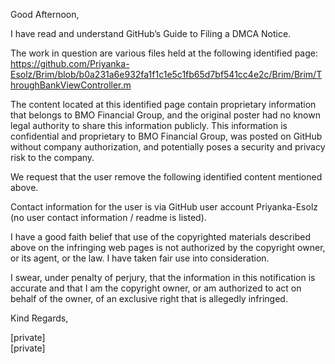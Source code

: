 Good Afternoon,

I have read and understand GitHub’s Guide to Filing a DMCA Notice.

The work in question are various files held at the following identified page:  
https://github.com/Priyanka-Esolz/Brim/blob/b0a231a6e932fa1f1c1e5c1fb65d7bf541cc4e2c/Brim/Brim/ThroughBankViewController.m

The content located at this identified page contain proprietary information that belongs to BMO Financial Group, and the original poster had no known legal authority to share this information publicly. This information is confidential and proprietary to BMO Financial Group, was posted on GitHub without company authorization, and potentially poses a security and privacy risk to the company.

We request that the user remove the following identified content mentioned above.

Contact information for the user is via GitHub user account Priyanka-Esolz (no user contact information / readme is listed).

I have a good faith belief that use of the copyrighted materials described above on the infringing web pages is not authorized by the copyright owner, or its agent, or the law. I have taken fair use into consideration.

I swear, under penalty of perjury, that the information in this notification is accurate and that I am the copyright owner, or am authorized to act on behalf of the owner, of an exclusive right that is allegedly infringed.

Kind Regards,  

[private]  
[private]  
